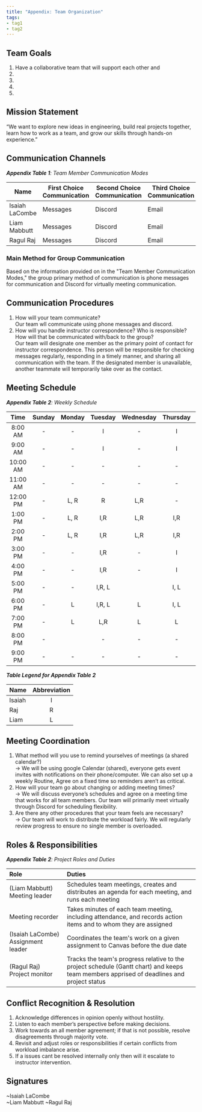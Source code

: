 ```yaml
---
title: "Appendix: Team Organization"
tags:
- tag1
- tag2
---
```


## Team Goals


1. Have a collaborative team that will support each other and 
2.
3.
4.
5.

## Mission Statement

“We want to explore new ideas in engineering, build real projects together, learn how to work as a team, and grow our skills through hands-on experience.”

## Communication Channels

_**Appendix Table 1**: Team Member Communication Modes_

|Name                 | First Choice Communication | Second Choice Communication | Third Choice Communication |
|---------------------|----------------------------|-----------------------------|----------------------------|
|Isaiah LaCombe| Messages | Discord | Email |
|Liam Mabbutt| Messages | Discord | Email |
|Ragul Raj| Messages | Discord | Email |

### Main Method for Group Communication

Based on the information provided on in the "Team Member Communication Modes," the group primary method of communication is phone messages for communication and Discord for virtually meeting communication.
 
## Communication Procedures

1. How will your team communicate?\
   Our team wll communicate using phone messages and discord.
2. How will you handle instructor correspondence? Who is responsible? How will that be communicated with/back to the group?\
   Our team will designate one member as the primary point of contact for instructor correspondence. This person will be responsible for checking messages regularly, responding in a timely manner, and sharing all communication with the team. If the designated member is unavailable, another teammate will temporarily take over as the contact.

## Meeting Schedule

_**Appendix Table 2**: Weekly Schedule_

| Time | Sunday | Monday | Tuesday | Wednesday | Thursday | Friday | Saturday |
| :------: | :----: | :----: | :----: | :----: | :----: | :----: | :-----: |
| 8:00 AM | - | - | I | - | I | - | - |
| 9:00 AM | - | - | I | - | I | - | - |
| 10:00 AM | - | - | - | - | - | I | - |
| 11:00 AM | - | - | - | - | - | I | - |
| 12:00 PM | - | L, R | R | L,R | - | I | - |
| 1:00 PM | - | L, R | I,R | L,R | I,R | I | - |
| 2:00 PM | - | L, R | I,R | L,R | I,R | I | - |
| 3:00 PM | - | - | I,R | - | I | I,R | - |
| 4:00 PM | - | - | I,R | - | I | I,R | - |
| 5:00 PM | - | - | I,R, L |  | I, L | I, L | - |
| 6:00 PM | - | L | I,R, L | L | I, L | I, L | - |
| 7:00 PM | - | L | L,R | L | L | L | - |
| 8:00 PM | - |  | - | - | - | - | - |
| 9:00 PM | - | - | - | - | - | - | - |

_**Table Legend for Appendix Table 2**_

| Name | Abbreviation |
| ----- | :------: |
| Isaiah | I |
| Raj | R |
| Liam | L |


## Meeting Coordination

1. What method will you use to remind yourselves of meetings (a shared calendar?)\
-> We will be using google Calendar (shared), everyone gets event invites with notifications on their phone/computer.
   We can also set up a weekly Routine, Agree on a fixed time so reminders aren’t as critical.
3. How will your team go about changing or adding meeting times?\
-> We will discuss everyone’s schedules and agree on a meeting time that works for all team members.
   Our team will primarily meet virtually through Discord for scheduling flexibility.
4. Are there any other procedures that your team feels are necessary?\
-> Our team will work to distribute the workload fairly. We will regularly review progress to ensure no single member is overloaded.
   

## Roles & Responsibilities

_**Appendix Table 2**: Project Roles and Duties_

| **Role**          | **Duties**                                                                                                                                |
| :---------------- | :---------------------------------------------------------------------------------------------------------------------------------------- |
| (Liam Mabbutt) Meeting leader    | Schedules team meetings, creates and distributes an agenda for each meeting, and runs each meeting                                        |
| Meeting recorder  | Takes minutes of each team meeting, including attendance, and records action items and to whom they are assigned                          |
| (Isaiah LaCombe) Assignment leader | Coordinates the team's work on a given assignment to Canvas before the due date                                         |
| (Ragul Raj) Project monitor   | Tracks the team's progress relative to the project schedule (Gantt chart) and keeps team members apprised of deadlines and project status |

## Conflict Recognition & Resolution

1. Acknowledge differences in opinion openly without hostility.
2. Listen to each member’s perspective before making decisions.
3. Work towards an all member agreement; if that is not possible, resolve disagreements through majority vote.
4. Revisit and adjust roles or responsibilities if certain conflicts from workload imbalance arise.
5. If a issues cant be resolved internally only then will it escalate to instructor intervention.


## Signatures

~Isaiah LaCombe  
~Liam Mabbutt
~Ragul Raj

